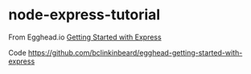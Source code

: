 # node-express-tutorial
From Egghead.io [Getting Started with Express](https://egghead.io/lessons/node-js-getting-started-with-express-up-and-running)

Code https://github.com/bclinkinbeard/egghead-getting-started-with-express

